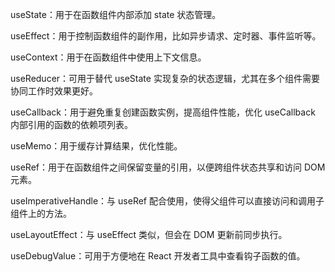 useState：用于在函数组件内部添加 state 状态管理。

useEffect：用于控制函数组件的副作用，比如异步请求、定时器、事件监听等。

useContext：用于在函数组件中使用上下文信息。

useReducer：可用于替代 useState 实现复杂的状态逻辑，尤其在多个组件需要协同工作时效果更好。

useCallback：用于避免重复创建函数实例，提高组件性能，优化 useCallback 内部引用的函数的依赖项列表。

useMemo：用于缓存计算结果，优化性能。

useRef：用于在函数组件之间保留变量的引用，以便跨组件状态共享和访问 DOM 元素。

useImperativeHandle：与 useRef 配合使用，使得父组件可以直接访问和调用子组件上的方法。

useLayoutEffect：与 useEffect 类似，但会在 DOM 更新前同步执行。

useDebugValue：可用于方便地在 React 开发者工具中查看钩子函数的值。